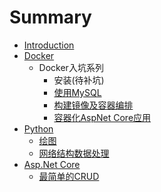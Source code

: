 # Summary

* [Introduction](README.md)
* [Docker](Docker/README.md)
  * Docker入坑系列
    * 安装(待补坑)
    * [使用MySQL](Docker/Docker入坑系列-1.md)
    * [构建镜像及容器编排](Docker/Docker入坑系列-2.md)
    * [容器化AspNet Core应用](Docker/Docker入坑系列-3.md)
* [Python](Python/README.md)
  * [绘图](Python/绘图.md)
  * [网络结构数据处理](Python/网络结构数据处理.md)
* [Asp.Net Core](AspnetCore/README.md)
  * [最简单的CRUD](AspnetCore/最简单的CRUD.md)